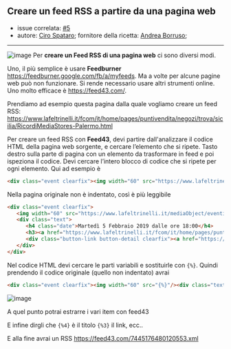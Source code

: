 ## Creare un feed RSS a partire da una pagina web

- issue correlata: [#5](https://github.com/opendatasicilia/tansignari/issues/5)
- autore: [Ciro Spataro](https://github.com/cirospat); fornitore della ricetta: [Andrea Borruso](https://github.com/aborruso); 
---

![image](https://upload.wikimedia.org/wikipedia/commons/thumb/4/43/Feed-icon.svg/40px-Feed-icon.svg.png)
Per **creare un Feed RSS di una pagina web** ci sono diversi modi.

Uno, il più semplice è usare **Feedburner** https://feedburner.google.com/fb/a/myfeeds.
Ma a volte per alcune pagine web può non funzionare. Si rende necessario usare altri strumenti online.
Uno molto efficace è https://feed43.com/.

Prendiamo ad esempio questa pagina dalla quale vogliamo creare un feed RSS: https://www.lafeltrinelli.it/fcom/it/home/pages/puntivendita/negozi/trova/sicilia/RicordiMediaStores-Palermo.html

Per creare un feed RSS con **Feed43**, devi partire dall'analizzare il codice HTML della pagina web sorgente, e cercare l’elemento che si ripete. Tasto destro sulla parte di pagina con un elemento da trasformare in feed e poi ispeziona il codice.
Devi cercare l’intero blocco di codice che si ripete per ogni elemento. Qui ad esempio è

```html
<div class="event clearfix"><img width="60" src="https://www.lafeltrinelli.it/mediaObject/eventi/2019/01/Spyrosil-Marinaio-Italiano-27624/resolutions/res-l60x10000/Spyrosil-Marinaio-Italiano-27624.jpg"/><div class="text"><h4 class="date">Martedì 5 Febbraio 2019 dalle ore 18:00</h4><h3><a href="https://www.lafeltrinelli.it/fcom/it/home/pages/puntivendita/eventi/Palermo/2019/Febbraio/Spyrosil-Marinaio-Italiano-27624.html">Spyros Il marinaio italiano</a></h3><div class="button-link button-detail clearfix"><a href="https://www.lafeltrinelli.it/fcom/it/home/pages/puntivendita/eventi/Palermo/2019/Febbraio/Spyrosil-Marinaio-Italiano-27624.html">SCOPRI</a></div></div></div>
```

Nella pagina originale non è indentato, così è più leggibile

```html
<div class="event clearfix">
   <img width="60" src="https://www.lafeltrinelli.it/mediaObject/eventi/2019/01/Spyrosil-Marinaio-Italiano-27624/resolutions/res-l60x10000/Spyrosil-Marinaio-Italiano-27624.jpg"/>
   <div class="text">
      <h4 class="date">Martedì 5 Febbraio 2019 dalle ore 18:00</h4>
      <h3><a href="https://www.lafeltrinelli.it/fcom/it/home/pages/puntivendita/eventi/Palermo/2019/Febbraio/Spyrosil-Marinaio-Italiano-27624.html">Spyros Il marinaio italiano</a></h3>
      <div class="button-link button-detail clearfix"><a href="https://www.lafeltrinelli.it/fcom/it/home/pages/puntivendita/eventi/Palermo/2019/Febbraio/Spyrosil-Marinaio-Italiano-27624.html">SCOPRI</a></div>
   </div>
</div>
```

Nel codice HTML devi cercare le parti variabili e sostituirle con `{%}`. Quindi prendendo il codice originale (quello non indentato) avrai

```html
<div class="event clearfix"><img width="60" src="{%}"/><div class="text"><h4 class="date">{%}</h4><h3><a href="{%}">{%}</a></h3><div class="button-link button-detail clearfix"><a href="{%}">SCOPRI</a></div></div></div>
```
![image](https://user-images.githubusercontent.com/30607/52532163-7401f700-2d20-11e9-9ba2-8ecca90450b2.png)

A quel punto potrai estrarre i vari item con feed43

E infine dirgli che `{%4}` è il titolo `{%3}` il link, ecc..

E alla fine avrai un RSS https://feed43.com/7445176480120553.xml
